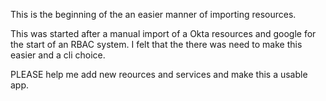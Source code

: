 This is the beginning of the an easier manner of importing resources.

This was started after a manual import of a Okta resources and google for the start of an RBAC system.
I felt that the there was need to make this easier and a cli choice.

PLEASE help me add new reources and services and make this a usable app.
